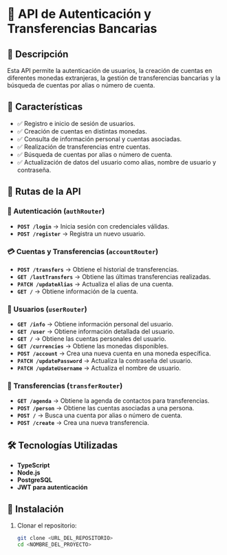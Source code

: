 # 📌 API de Autenticación y Transferencias Bancarias  

## 📖 Descripción  
Esta API permite la autenticación de usuarios, la creación de cuentas en diferentes monedas extranjeras, la gestión de transferencias bancarias y la búsqueda de cuentas por alias o número de cuenta.  

## 🚀 Características  
- ✅ Registro e inicio de sesión de usuarios.  
- ✅ Creación de cuentas en distintas monedas.  
- ✅ Consulta de información personal y cuentas asociadas.  
- ✅ Realización de transferencias entre cuentas.  
- ✅ Búsqueda de cuentas por alias o número de cuenta.  
- ✅ Actualización de datos del usuario como alias, nombre de usuario y contraseña.  

## 📌 Rutas de la API  

### 🔐 Autenticación (`authRouter`)  
- **`POST /login`** → Inicia sesión con credenciales válidas.  
- **`POST /register`** → Registra un nuevo usuario.  

### 💳 Cuentas y Transferencias (`accountRouter`)  
- **`POST /transfers`** → Obtiene el historial de transferencias.  
- **`GET /lastTransfers`** → Obtiene las últimas transferencias realizadas.  
- **`PATCH /updateAlias`** → Actualiza el alias de una cuenta.  
- **`GET /`** → Obtiene información de la cuenta.  

### 👤 Usuarios (`userRouter`)  
- **`GET /info`** → Obtiene información personal del usuario.  
- **`GET /user`** → Obtiene información detallada del usuario.  
- **`GET /`** → Obtiene las cuentas personales del usuario.  
- **`GET /currencies`** → Obtiene las monedas disponibles.  
- **`POST /account`** → Crea una nueva cuenta en una moneda específica.  
- **`PATCH /updatePassword`** → Actualiza la contraseña del usuario.  
- **`PATCH /updateUsername`** → Actualiza el nombre de usuario.  

### 💸 Transferencias (`transferRouter`)  
- **`GET /agenda`** → Obtiene la agenda de contactos para transferencias.  
- **`POST /person`** → Obtiene las cuentas asociadas a una persona.  
- **`POST /`** → Busca una cuenta por alias o número de cuenta.  
- **`POST /create`** → Crea una nueva transferencia.  

## 🛠️ Tecnologías Utilizadas  
- **TypeScript**  
- **Node.js**  
- **PostgreSQL**  
- **JWT para autenticación**  

## 📌 Instalación  
1. Clonar el repositorio:  
   ```sh
   git clone <URL_DEL_REPOSITORIO>
   cd <NOMBRE_DEL_PROYECTO>
